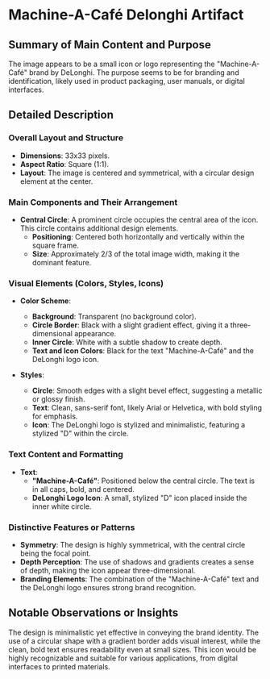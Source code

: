 # Machine-A-Café Delonghi Artifact

## Summary of Main Content and Purpose
The image appears to be a small icon or logo representing the "Machine-A-Café" brand by DeLonghi. The purpose seems to be for branding and identification, likely used in product packaging, user manuals, or digital interfaces.

## Detailed Description

### Overall Layout and Structure
- **Dimensions**: 33x33 pixels.
- **Aspect Ratio**: Square (1:1).
- **Layout**: The image is centered and symmetrical, with a circular design element at the center.

### Main Components and Their Arrangement
- **Central Circle**: A prominent circle occupies the central area of the icon. This circle contains additional design elements.
  - **Positioning**: Centered both horizontally and vertically within the square frame.
  - **Size**: Approximately 2/3 of the total image width, making it the dominant feature.

### Visual Elements (Colors, Styles, Icons)
- **Color Scheme**:
  - **Background**: Transparent (no background color).
  - **Circle Border**: Black with a slight gradient effect, giving it a three-dimensional appearance.
  - **Inner Circle**: White with a subtle shadow to create depth.
  - **Text and Icon Colors**: Black for the text "Machine-A-Café" and the DeLonghi logo icon.

- **Styles**:
  - **Circle**: Smooth edges with a slight bevel effect, suggesting a metallic or glossy finish.
  - **Text**: Clean, sans-serif font, likely Arial or Helvetica, with bold styling for emphasis.
  - **Icon**: The DeLonghi logo is stylized and minimalistic, featuring a stylized "D" within the circle.

### Text Content and Formatting
- **Text**:
  - **"Machine-A-Café"**: Positioned below the central circle. The text is in all caps, bold, and centered.
  - **DeLonghi Logo Icon**: A small, stylized "D" icon placed inside the inner white circle.

### Distinctive Features or Patterns
- **Symmetry**: The design is highly symmetrical, with the central circle being the focal point.
- **Depth Perception**: The use of shadows and gradients creates a sense of depth, making the icon appear three-dimensional.
- **Branding Elements**: The combination of the "Machine-A-Café" text and the DeLonghi logo ensures strong brand recognition.

## Notable Observations or Insights
The design is minimalistic yet effective in conveying the brand identity. The use of a circular shape with a gradient border adds visual interest, while the clean, bold text ensures readability even at small sizes. This icon would be highly recognizable and suitable for various applications, from digital interfaces to printed materials.
